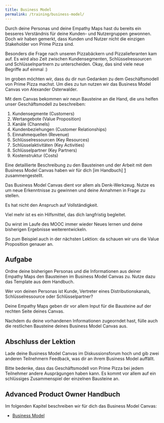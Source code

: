 ```yaml
---
title: Business Model
permalink: /training/business-model/
---
```


Durch deine Personas und deine Empathy Maps hast du bereits ein besseres Verständnis für deine Kunden- und Nutzergruppen gewonnen. 
Doch wir haben gemerkt, dass Kunden und Nutzer nicht die einzigen Stakeholder von Prime Pizza sind.

Besonders die Frage nach unseren Pizzabäckern und Pizzalieferanten kam auf. 
Es wird also Zeit zwischen Kundensegmenten, Schlüsselressourcen und Schlüsselnpartnern zu unterscheiden.
Okay, das sind viele neue Begriffe auf einmal :)

Im groben möchten wir, dass du dir nun Gedanken zu dem Geschäftsmodell von Prime Pizza machst.
Um dies zu tun nutzen wir das Business Model Canvas von Alexander Osterwalder.

Mit dem Canvas bekommen wir neun Bausteine an die Hand, die uns helfen unser Geschäftsmodell zu beschreiben:

1.	Kundensegmente (Customers)
2.	Wertangebote (Value Proposition)
3.	Kanäle (Channels)
4.	Kundenbeziehungen (Customer Relationships)
5.	Einnahmequellen (Revenue)
6.	Schlüsselressourcen (Key Resources)
7.	Schlüsselaktivitäten (Key Activities)
8.	Schlüsselpartner (Key Partners)
9.	Kostenstruktur (Costs)


Eine detaillierte Beschreibung zu den Bausteinen und der Arbeit mit dem Business Model Canvas haben wir für dich [im Handbuch] [1] zusammengestellt.

Das Business Model Canvas dient vor allem als Denk-Werkzeug.
Nutze es um neue Erkenntnisse zu gewinnen und deine Annahmen in Frage zu stellen.

Es hat nicht den Anspruch auf Vollständigkeit.
 
Viel mehr ist es ein Hilfsmittel, das dich langfristig begleitet.

Du wirst im Laufe des MOOC immer wieder Neues lernen und deine bisherigen Ergebnisse weiterentwickeln.

So zum Beispiel auch in der nächsten Lektion: da schauen wir uns die Value Proposition genauer an. 


## Aufgabe

Ordne deine bisherigen Personas und die Informationen aus deiner Empathy Maps den Bausteinen im Business Model Canvas zu. 
Nutze dazu das Template aus dem Handbuch. 

Wer von deinen Personas ist Kunde, Vertreter eines Distributionskanals, Schlüsselressource oder Schlüsselpartner? 

Deine Empathy Maps geben dir vor allem Input für die Bausteine auf der rechten Seite deines Canvas.

Nachdem du deine vorhandenen Informationen zugeorndet hast, fülle auch die restlichen Bausteine deines Business Model Canvas aus.

## Abschluss der Lektion 

Lade deine Business Model Canvas im Diskussionsforum hoch und gib zwei anderen Teilnehmern Feedback, 
was dir an ihrem Business Model auffällt. 

Bitte bedenke, dass das Geschäftsmodell von Prime Pizza bei jedem Teilnehmer andere Ausprägungen haben kann.
Es kommt vor allem auf ein schlüssiges Zusammenspiel der einzelnen Bausteine an.


## Advanced Product Owner Handbuch

Im folgenden Kapitel beschreiben wir für dich das Business Model Canvas:


 * [Business Model][1]

[1]:	https://manual.advancedproductowner.com/business-model/